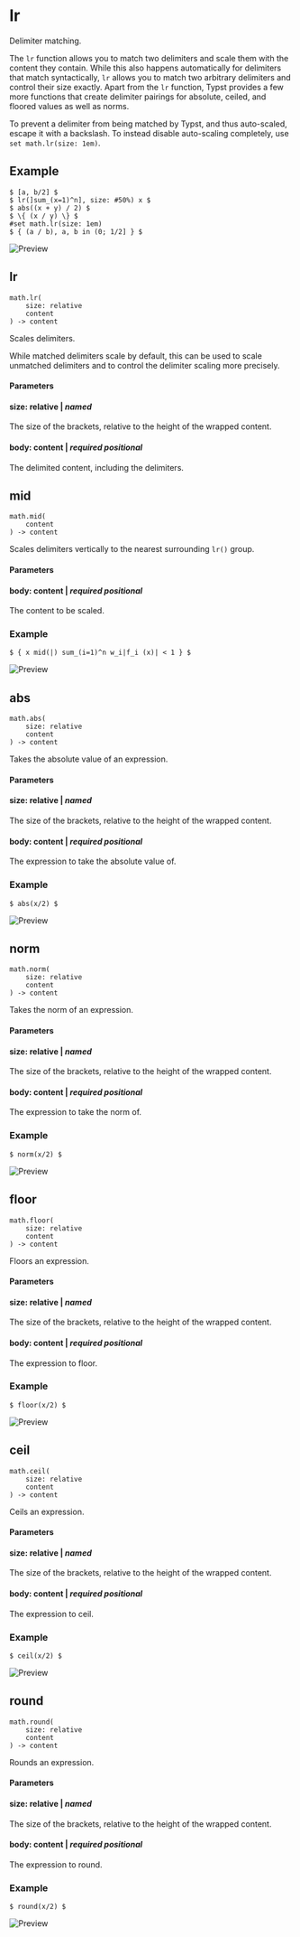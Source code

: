 
# lr

Delimiter matching.

The `lr` function allows you to match two delimiters and scale them with
the content they contain. While this also happens automatically for
delimiters that match syntactically, `lr` allows you to match two
arbitrary delimiters and control their size exactly. Apart from the `lr`
function, Typst provides a few more functions that create delimiter
pairings for absolute, ceiled, and floored values as well as norms.

To prevent a delimiter from being matched by Typst, and thus
auto-scaled, escape it with a backslash. To instead disable auto-scaling
completely, use
<span class="typ-key">`set`</span>` math`<span class="typ-punct">`.`</span><span class="typ-func">`lr`</span><span class="typ-punct">`(`</span>`size`<span class="typ-punct">`:`</span>` `<span class="typ-num">`1em`</span><span class="typ-punct">`)`</span>.

## Example

<div class="previewed-code">

    $ [a, b/2] $
    $ lr(]sum_(x=1)^n], size: #50%) x $
    $ abs((x + y) / 2) $
    $ \{ (x / y) \} $
    #set math.lr(size: 1em)
    $ { (a / b), a, b in (0; 1/2] } $

<div class="preview">

![Preview](/assets/63330327318f138d9440594430988bbb.png)

</div>

</div>

## lr

```
math.lr(
    size: relative
    content
) -> content
```
Scales delimiters.

While matched delimiters scale by default, this can be used to scale
unmatched delimiters and to control the delimiter scaling more
precisely.


#### Parameters


#### size: relative | _named_

The size of the brackets, relative to the height of the wrapped content.


#### body: content | _required_ _positional_

The delimited content, including the delimiters.


## mid

```
math.mid(
    content
) -> content
```
Scales delimiters vertically to the nearest surrounding
<span class="typ-func">`lr`</span><span class="typ-punct">`(`</span><span class="typ-punct">`)`</span>
group.


#### Parameters


#### body: content | _required_ _positional_

The content to be scaled.


### Example

<div class="previewed-code">

    $ { x mid(|) sum_(i=1)^n w_i|f_i (x)| < 1 } $

<div class="preview">

![Preview](/assets/a29f9290887cdd1f41b9003f982e3560.png)

</div>

</div>


## abs

```
math.abs(
    size: relative
    content
) -> content
```
Takes the absolute value of an expression.


#### Parameters


#### size: relative | _named_

The size of the brackets, relative to the height of the wrapped content.


#### body: content | _required_ _positional_

The expression to take the absolute value of.


### Example

<div class="previewed-code">

    $ abs(x/2) $

<div class="preview">

![Preview](/assets/5892ee44ad18813000297eeafd1b6e78.png)

</div>

</div>


## norm

```
math.norm(
    size: relative
    content
) -> content
```
Takes the norm of an expression.


#### Parameters


#### size: relative | _named_

The size of the brackets, relative to the height of the wrapped content.


#### body: content | _required_ _positional_

The expression to take the norm of.


### Example

<div class="previewed-code">

    $ norm(x/2) $

<div class="preview">

![Preview](/assets/602e918d9e4207139477dfb451df53cd.png)

</div>

</div>


## floor

```
math.floor(
    size: relative
    content
) -> content
```
Floors an expression.


#### Parameters


#### size: relative | _named_

The size of the brackets, relative to the height of the wrapped content.


#### body: content | _required_ _positional_

The expression to floor.


### Example

<div class="previewed-code">

    $ floor(x/2) $

<div class="preview">

![Preview](/assets/3c3107954755188561218b3da59b9b88.png)

</div>

</div>


## ceil

```
math.ceil(
    size: relative
    content
) -> content
```
Ceils an expression.


#### Parameters


#### size: relative | _named_

The size of the brackets, relative to the height of the wrapped content.


#### body: content | _required_ _positional_

The expression to ceil.


### Example

<div class="previewed-code">

    $ ceil(x/2) $

<div class="preview">

![Preview](/assets/f0cd1c0e8d2655688398c799bc806a38.png)

</div>

</div>


## round

```
math.round(
    size: relative
    content
) -> content
```
Rounds an expression.


#### Parameters


#### size: relative | _named_

The size of the brackets, relative to the height of the wrapped content.


#### body: content | _required_ _positional_

The expression to round.


### Example

<div class="previewed-code">

    $ round(x/2) $

<div class="preview">

![Preview](/assets/b45f33012980296a7361d593384f333c.png)

</div>

</div>

